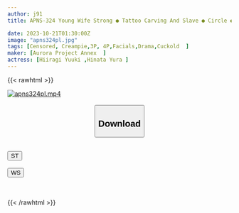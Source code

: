 ```yaml
---
author: j91
title: APNS-324 Young Wife Strong ● Tattoo Carving And Slave ● Circle ● "You're Going To Become A Sex Toy Just Like Me..." The Trap Of A Best Friend From School Days. An Innocent Wife Who Falls For An Older Woman Right In Front Of Her Husband... Yuuki Hiiragi Hinata Yura

date: 2023-10-21T01:30:00Z
image: "apns324pl.jpg"
tags: [Censored, Creampie,3P, 4P,Facials,Drama,Cuckold	]
maker: [Aurora Project Annex  ]
actress: [Hiiragi Yuuki ,Hinata Yura ]
---
```



{{< rawhtml >}}

<div class="video" data-videoid="m6ob2Pd3DOHdL0">
    <a href="javascript:;">
        <img src="https://my.j91.asia/posts/apns324pl/apns324pl.jpg" width="WIDTH" height="HEIGHT" alt="apns324pl.mp4" loading="lazy">
    </a>
</div>

<script type="text/javascript" src="https://j91.asia/asset/on-demand-st.js"></script>

<br>
  <link rel="stylesheet" href="https://j91.asia/asset/bs5.css">
  
  <center>
  <button class="btn btn-primary" type="button" data-bs-toggle="collapse" data-bs-target=".multi-collapse" aria-expanded="false" aria-controls="multiCollapseExample1 multiCollapseExample2"><h2>Download</h2></button></center>
</p>
<div class="row">
  <div class="col">
    <div class="collapse multi-collapse" id="multiCollapseExample1">
      <div class="card card-body">
	      	      <br>
<div class="buttons">  
<a href="https://streamtape.to/v/m6ob2Pd3DOHdL0"><button class="btn-hover color-3"><i class="fa fa-download"></i> ST</button></a></div>
    </div>
  </div>
</div>
  <div class="col">
    <div class="collapse multi-collapse" id="multiCollapseExample2">
      <div class="card card-body">
	      <br>
<div class="buttons">
    <a href="https://wolfstream.tv/pa65m059c8ya"><button class="btn-hover color-9"><i class="fa fa-download"></i> WS</button></a></div>
<br><br>
      </div>
    </div>
  </div>
</div>

{{< /rawhtml >}}